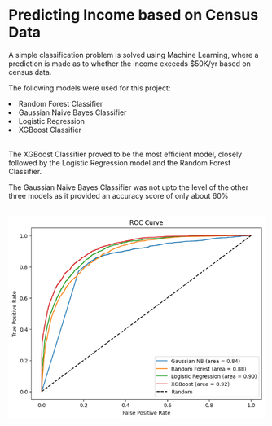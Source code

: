 <h1>Predicting Income based on Census Data</h1>
<p>A simple classification problem is solved using Machine Learning, where a prediction is made as to whether the income exceeds $50K/yr based on census data.</p>
<p>The following models were used for this project:</p>
<li>Random Forest Classifier</li>
<li>Gaussian Naive Bayes Classifier</li>
<li>Logistic Regression</li>
<li>XGBoost Classifier</li>
<br/>
<p>The XGBoost Classifier proved to be the most efficient model, closely followed by the Logistic Regression model and the Random Forest Classifier.</p>
<p>The Gaussian Naive Bayes Classifier was not upto the level of the other three models as it provided an accuracy score of only about 60%</p>
</br>
<img src="ROC.png" alt="ROC plot of the four models">
